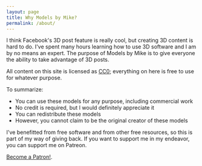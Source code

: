 ```yaml
---
layout: page
title: Why Models by Mike?
permalink: /about/
---
```


I think Facebook's 3D post feature is really cool, but creating 3D content is hard to do. I've spent many hours learning how to use 3D software and I am by no means an expert. The purpose of Models by Mike is to give everyone the ability to take advantage of 3D posts.

All content on this site is licensed as [CC0](https://creativecommons.org/publicdomain/zero/1.0/); everything on here is free to use for whatever purpose. 

To summarize:
 * You can use these models for any purpose, including commercial work
 * No credit is required, but I would definitely appreciate it
 * You can redistribute these models
 * However, you cannot claim to be the original creator of these models

I've benefitted from free software and from other free resources, so this is part of my way of giving back. If you want to support me in my endeavor, you can support me on Patreon.

<a href="https://www.patreon.com/bePatron?u=11836428" data-patreon-widget-type="become-patron-button">Become a Patron!</a><script async src="https://c6.patreon.com/becomePatronButton.bundle.js"></script>.
